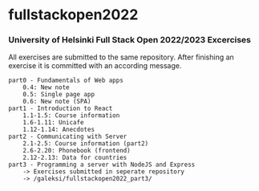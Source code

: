 # fullstackopen2022

### University of Helsinki Full Stack Open 2022/2023 Excercises

All exercises are submitted to the same repository. After finishing an exercise it is committed with an according message.

    part0 - Fundamentals of Web apps
        0.4: New note
        0.5: Single page app    
        0.6: New note (SPA)
    part1 - Introduction to React
        1.1-1.5: Course information
        1.6-1.11: Unicafe
        1.12-1.14: Anecdotes
    part2 - Communicating with Server
        2.1-2.5: Course information (part2)
        2.6-2.20: Phonebook (frontend)
        2.12-2.13: Data for countries
    part3 - Programming a server with NodeJS and Express
        -> Exercises submitted in seperate repository
        -> /galeksi/fullstackopen2022_part3/
  
